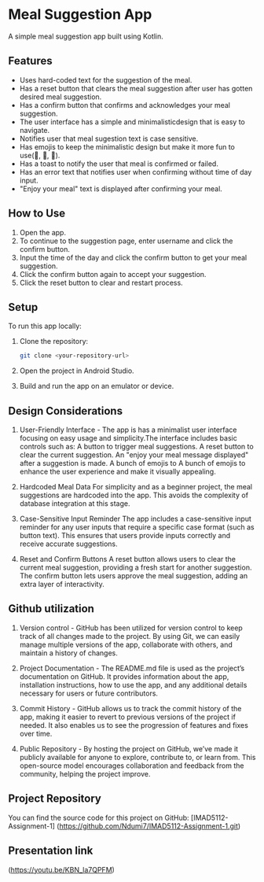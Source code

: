# Meal Suggestion App

A simple meal suggestion app built using Kotlin.

## Features

- Uses hard-coded text for the suggestion of the meal.
- Has a reset button that clears the meal suggestion after user has gotten desired meal suggestion.
- Has a confirm button that confirms and acknowledges your meal suggestion.
- The user interface has a simple and minimalisticdesign that is easy to navigate.
- Notifies user that meal sugestion text is case sensitive.
- Has emojis to keep the minimalistic design but make it more fun to use(🍞, 🧈, 🍯).
- Has a toast to notify the user that meal is confirmed or failed.
- Has an error text that notifies user when confirming without time of day input.
- "Enjoy your meal" text is displayed after confirming your meal.

## How to Use

1. Open the app.
2. To continue to the suggestion page, enter username and click the confirm button.
3. Input the time of the day and click the confirm button to get your meal suggestion.
4. Click the confirm button again to accept your suggestion.
5. Click the reset button to clear and restart process.


## Setup

To run this app locally:

1. Clone the repository:
   ```bash
   git clone <your-repository-url>
   ```

2. Open the project in Android Studio.
3. Build and run the app on an emulator or device.

## Design Considerations

1. User-Friendly Interface - The app is has a minimalist user interface focusing on easy usage and simplicity.The interface includes basic controls such as:
A button to trigger meal suggestions.
A reset button to clear the current suggestion.
An "enjoy your meal message displayed" after a suggestion is made.
A bunch of emojis to A bunch of emojis to enhance the user experience and make it visually appealing.

2. Hardcoded Meal Data
For simplicity and as a beginner project, the meal suggestions are hardcoded into the app. This avoids the complexity of database integration at this stage.

3. Case-Sensitive Input Reminder
The app includes a case-sensitive input reminder for any user inputs that require a specific case format (such as button text). This ensures that users provide inputs correctly and receive accurate suggestions.
4. Reset and Confirm Buttons
A reset button allows users to clear the current meal suggestion, providing a fresh start for another suggestion.
The confirm button lets users approve the meal suggestion, adding an extra layer of interactivity.

## Github utilization

1. Version control - GitHub has been utilized for version control to keep track of all changes made to the project. By using Git, we can easily manage multiple versions of the app, collaborate with others, and maintain a history of changes.

2. Project Documentation - The README.md file is used as the project’s documentation on GitHub. It provides information about the app, installation instructions, how to use the app, and any additional details necessary for users or future contributors.

3. Commit History - GitHub allows us to track the commit history of the app, making it easier to revert to previous versions of the project if needed. It also enables us to see the progression of features and fixes over time.
5. Public Repository - By hosting the project on GitHub, we’ve made it publicly available for anyone to explore, contribute to, or learn from. This open-source model encourages collaboration and feedback from the community, helping the project improve.

## Project Repository

You can find the source code for this project on GitHub: [IMAD5112-Assignment-1] (https://github.com/Ndumi7/IMAD5112-Assignment-1.git)

## Presentation link 
(https://youtu.be/KBN_la7QPFM)



